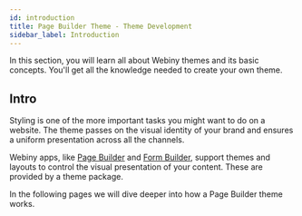 ```yaml
---
id: introduction
title: Page Builder Theme - Theme Development
sidebar_label: Introduction
---
```


In this section, you will learn all about Webiny themes and its basic concepts. You'll get all the knowledge needed to create your own theme.

## Intro
Styling is one of the more important tasks you might want to do on a website. The theme passes on the visual identity of your brand and ensures a uniform presentation across all the channels. 

Webiny apps, like [Page Builder](webiny-apps/page-builder/getting-started.md) and [Form Builder](webiny-apps/form-builder/introduction.md), support themes and layouts to control the visual presentation of your content. These are provided by a theme package.

In the following pages we will dive deeper into how a Page Builder theme works.